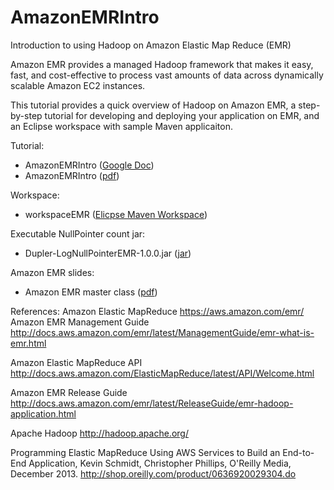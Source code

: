 # AmazonEMRIntro
Introduction to using Hadoop on Amazon Elastic Map Reduce (EMR)

Amazon EMR provides a managed Hadoop framework that makes it easy, fast, and cost-effective to process vast amounts of data across dynamically scalable Amazon EC2 instances. 

This tutorial provides a quick overview of Hadoop on Amazon EMR, a step-by-step tutorial for developing and deploying your application on EMR, and an Eclipse workspace with sample Maven applicaiton.

Tutorial: 
- AmazonEMRIntro ([Google Doc](https://docs.google.com/document/d/1SiQgMM_5TW4-6qcga8whMQ1nq4Osy9jNmxKG35WPqUo/edit?usp=sharing)) 
- AmazonEMRIntro ([pdf](AmazonEMRIntro.pdf)) 

Workspace: 
- workspaceEMR ([Elicpse Maven Workspace](workspaceEMR))

Executable NullPointer count jar:
- Dupler-LogNullPointerEMR-1.0.0.jar ([jar](Dupler-LogNullPointerEMR-1.0.0.jar))


Amazon EMR slides: 
- Amazon EMR master class ([pdf](amazonemrmasterclass.pdf)) 

References: 
Amazon Elastic MapReduce 
https://aws.amazon.com/emr/
Amazon EMR Management Guide 
http://docs.aws.amazon.com/emr/latest/ManagementGuide/emr-what-is-emr.html

Amazon Elastic MapReduce API 
http://docs.aws.amazon.com/ElasticMapReduce/latest/API/Welcome.html

Amazon EMR Release Guide 
http://docs.aws.amazon.com/emr/latest/ReleaseGuide/emr-hadoop-application.html
 
Apache Hadoop 
http://hadoop.apache.org/  

Programming Elastic MapReduce Using AWS Services to Build an End-to-End Application, Kevin Schmidt, Christopher Phillips, O'Reilly Media, December 2013.
http://shop.oreilly.com/product/0636920029304.do
